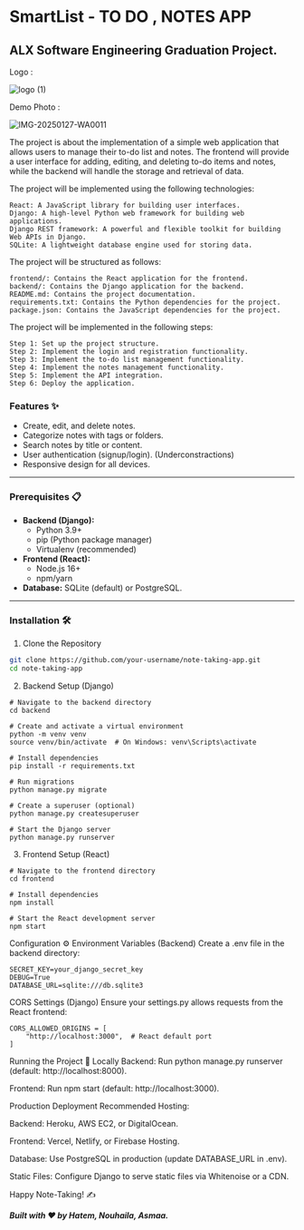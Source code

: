 # SmartList - TO DO , NOTES APP 
## ALX Software Engineering Graduation Project.

Logo :

![logo (1)](https://github.com/user-attachments/assets/b9aaa89a-bcba-4d48-9fce-c3ad854be48a)

Demo Photo :

![IMG-20250127-WA0011](https://github.com/user-attachments/assets/c4b43247-75cb-4039-b56e-36889f9360e8)


The project is about the implementation of a simple web application that allows users to manage their to-do list and notes. 
The frontend will provide a user interface for adding, editing, and deleting to-do items and notes, 
while the backend will handle the storage and retrieval of data.

The project will be implemented using the following technologies:

    React: A JavaScript library for building user interfaces.
    Django: A high-level Python web framework for building web applications.
    Django REST framework: A powerful and flexible toolkit for building Web APIs in Django.
    SQLite: A lightweight database engine used for storing data.

The project will be structured as follows:

    frontend/: Contains the React application for the frontend.
    backend/: Contains the Django application for the backend.
    README.md: Contains the project documentation.
    requirements.txt: Contains the Python dependencies for the project.
    package.json: Contains the JavaScript dependencies for the project.

The project will be implemented in the following steps:

    Step 1: Set up the project structure.
    Step 2: Implement the login and registration functionality.
    Step 3: Implement the to-do list management functionality.
    Step 4: Implement the notes management functionality.
    Step 5: Implement the API integration.
    Step 6: Deploy the application.


### Features ✨
- Create, edit, and delete notes.
- Categorize notes with tags or folders.
- Search notes by title or content.
- User authentication (signup/login). (Underconstractions) 
- Responsive design for all devices.

---

### Prerequisites 📋
- **Backend (Django):**
  - Python 3.9+
  - pip (Python package manager)
  - Virtualenv (recommended)
- **Frontend (React):**
  - Node.js 16+
  - npm/yarn
- **Database:** SQLite (default) or PostgreSQL.

---

### Installation 🛠️

1. Clone the Repository
```bash
git clone https://github.com/your-username/note-taking-app.git
cd note-taking-app
```
2. Backend Setup (Django)
```
# Navigate to the backend directory
cd backend

# Create and activate a virtual environment
python -m venv venv
source venv/bin/activate  # On Windows: venv\Scripts\activate

# Install dependencies
pip install -r requirements.txt

# Run migrations
python manage.py migrate

# Create a superuser (optional)
python manage.py createsuperuser

# Start the Django server
python manage.py runserver

```
3. Frontend Setup (React)
```
# Navigate to the frontend directory
cd frontend

# Install dependencies
npm install

# Start the React development server
npm start
```
Configuration ⚙️
Environment Variables (Backend)
Create a .env file in the backend directory:
```
SECRET_KEY=your_django_secret_key
DEBUG=True
DATABASE_URL=sqlite:///db.sqlite3
```
CORS Settings (Django)
Ensure your settings.py allows requests from the React frontend:
```
CORS_ALLOWED_ORIGINS = [
    "http://localhost:3000",  # React default port
]
```
Running the Project 🚀
Locally
Backend: Run python manage.py runserver (default: http://localhost:8000).

Frontend: Run npm start (default: http://localhost:3000).

Production Deployment
Recommended Hosting:

Backend: Heroku, AWS EC2, or DigitalOcean.

Frontend: Vercel, Netlify, or Firebase Hosting.

Database: Use PostgreSQL in production (update DATABASE_URL in .env).

Static Files: Configure Django to serve static files via Whitenoise or a CDN.

Happy Note-Taking! ✍️

***Built with ❤️ by Hatem, Nouhaila, Asmaa.***




